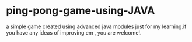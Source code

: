 # ping-pong-game-using-JAVA
a simple game created using advanced java modules just for my learning.if you have any ideas of improving em , you are welcome!.
